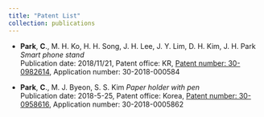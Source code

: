 ```yaml
---
title: "Patent List"
collection: publications
---
```

+ **Park**, **C**., M. H. Ko, H. H. Song, J. H. Lee, J. Y. Lim, D. H. Kim, J. H. Park
_Smart phone stand_   <br />
Publication date: 2018/11/21,
Patent office: KR,
[Patent number: 30-0982614](https://appliedstat.github.io/files/patent/Patent-30-0982614.pdf),
Application number: 30-2018-000584

+ **Park**, **C**., M. J. Byeon, S. S. Kim _Paper holder with pen_<br />
Publication date: 2018-5-25,
Patent office: Korea,
[Patent number: 30-0958616](https://appliedstat.github.io/files/patent/Patent-30-0958616.pdf), 
Application number: 30-2018-0005862

